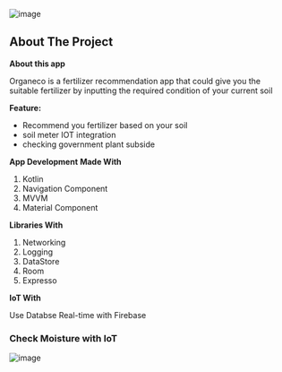 ![image](https://drive.google.com/file/d/1H6HKbV5fh-gVY0h9otLK7xETAcNQc5uV/view?usp=sharing)
## About The Project
<b>About this app</b>
<p>Organeco is a fertilizer recommendation app that could give you the suitable fertilizer by inputting the required condition of your current soil</p>

<b>Feature:</b>
- Recommend you fertilizer based on your soil
- soil meter IOT integration
- checking government plant subside 

<b>App Development</b>
<b>Made With</b>
1. Kotlin
2. Navigation Component
3. MVVM
4. Material Component

<b>Libraries With</b>
1. Networking
2. Logging
3. DataStore
4. Room
5. Expresso

<b>IoT With</b>
<p> Use Databse Real-time with Firebase</p>

### Check Moisture with IoT
![image](https://drive.google.com/file/d/1H4Oj1PQas92QRS4BsiE2y8zoCN48LKhV/view?usp=sharing)

